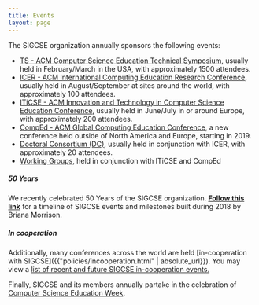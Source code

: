 ```yaml
---
title: Events
layout: page
---
```


The SIGCSE organization annually sponsors the following events:

-   [TS - ACM Computer Science Education Technical Symposium](symposia/index.html), usually held in
    February/March in the USA, with approximately 1500 attendees.
-   [ICER - ACM International Computing Education Research Conference](icer/index.html), usually held in August/September at
    sites around the world, with approximately 100 attendees.
-   [ITiCSE - ACM Innovation and Technology in Computer Science Education Conference](iticse/index.html), usually held in June/July in or
    around Europe, with approximately 200 attendees.
-   [CompEd - ACM Global Computing Education Conference](comped/index.html), a new conference held outside of
    North America and Europe, starting in 2019.
-   [Doctoral Consortium (DC)](dc.html), usually held in
    conjunction with ICER, with approximately 20 attendees.
-   [Working Groups](workinggroups/index.html), held in conjunction
    with ITiCSE and CompEd

##### 50 Years
We recently celebrated 50 Years of the SIGCSE organization. **[Follow this link](50years.html)** for a timeline of SIGCSE events and milestones built during 2018 by Briana Morrison.

##### In cooperation
Additionally, many conferences across the world are held [in-cooperation with SIGCSE]({{"policies/incooperation.html" | absolute_url}}). You may view a [list of recent and future SIGCSE in-cooperation
events.](incoop.html)

Finally, SIGCSE and its members annually partake in the celebration of
[Computer Science Education Week](https://www.csedweek.org/).
